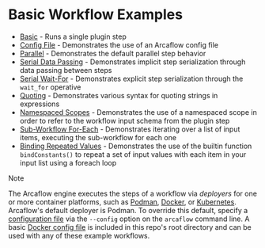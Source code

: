 # Basic Workflow Examples
- [Basic](basic) - Runs a single plugin step
- [Config File](config-file) - Demonstrates the use of an Arcaflow config file
- [Parallel](parallel) - Demonstrates the default parallel step behavior
- [Serial Data Passing](serial-data_passing) - Demonstrates implicit step serialization
through data passing between steps
- [Serial Wait-For](serial-wait_for) - Demonstrates explicit step serialization through
the `wait_for` operative
- [Quoting](quoting) - Demonstrates various syntax for quoting strings in expressions
- [Namespaced Scopes](namespaced-scopes) - Demonstrates the use of a namespaced scope in
order to refer to the workflow input schema from the plugin step
- [Sub-Workflow For-Each](sub-workflow-foreach) - Demonstrates iterating over a list of
input items, executing the sub-workflow for each one
- [Binding Repeated Values](bind-constants) - Demonstrates the use of the builtin
function `bindConstants()` to repeat a set of input values with each item in your input
list using a foreach loop

> [!NOTE]
> The Arcaflow engine executes the steps of a workflow via *deployers* for one or more
> container platforms, such as
> [Podman](https://github.com/arcalot/arcaflow-engine-deployer-podman),
> [Docker](https://github.com/arcalot/arcaflow-engine-deployer-docker),
> or [Kubernetes](https://github.com/arcalot/arcaflow-engine-deployer-kubernetes).
> Arcaflow's default deployer is Podman. To override this default, specify a
> [configuration file](https://arcalot.io/arcaflow/running/setup/#configuration) via the
> `--config` option on the `arcaflow` command line. A basic
> [Docker config file](/docker-config.yaml) is included in this repo's root directory
> and can be used with any of these example workflows.
